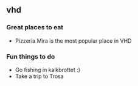 ## vhd

### Great places to eat
- Pizzeria Mira is the most popular place in VHD
### Fun things to do

- Go fishing in kalkbrottet :)
- Take a trip to Trosa
